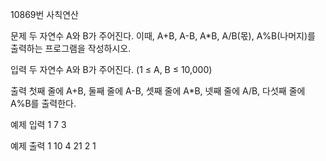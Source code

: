 10869번 사칙연산


문제
두 자연수 A와 B가 주어진다. 이때, A+B, A-B, A*B, A/B(몫), A%B(나머지)를 출력하는 프로그램을 작성하시오.


입력
두 자연수 A와 B가 주어진다. (1 ≤ A, B ≤ 10,000)

출력
첫째 줄에 A+B, 둘째 줄에 A-B, 셋째 줄에 A*B, 넷째 줄에 A/B, 다섯째 줄에 A%B를 출력한다.


예제 입력 1
7 3

예제 출력 1
10
4
21
2
1
